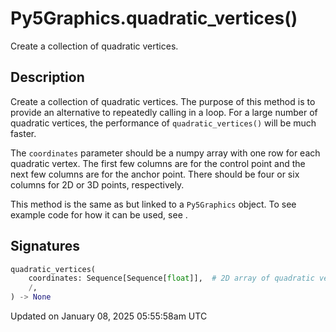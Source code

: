 # Py5Graphics.quadratic_vertices()

Create a collection of quadratic vertices.

## Description

Create a collection of quadratic vertices. The purpose of this method is to provide an alternative to repeatedly calling [](py5graphics_quadratic_vertex) in a loop. For a large number of quadratic vertices, the performance of `quadratic_vertices()` will be much faster.

The `coordinates` parameter should be a numpy array with one row for each quadratic vertex. The first few columns are for the control point and the next few columns are for the anchor point. There should be four or six columns for 2D or 3D points, respectively.

This method is the same as [](sketch_quadratic_vertices) but linked to a `Py5Graphics` object. To see example code for how it can be used, see [](sketch_quadratic_vertices).

## Signatures

```python
quadratic_vertices(
    coordinates: Sequence[Sequence[float]],  # 2D array of quadratic vertex coordinates with 4 or 6 columns for 2D or 3D points, respectively
    /,
) -> None
```

Updated on January 08, 2025 05:55:58am UTC
